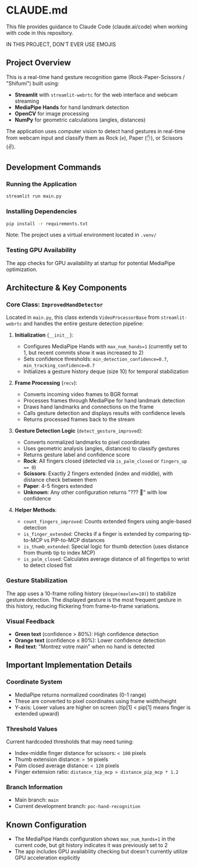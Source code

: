 # CLAUDE.md

This file provides guidance to Claude Code (claude.ai/code) when working with code in this repository.

IN THIS PROJECT, DON'T EVER USE EMOJIS
## Project Overview

This is a real-time hand gesture recognition game (Rock-Paper-Scissors / "Shifumi") built using:
- **Streamlit** with `streamlit-webrtc` for the web interface and webcam streaming
- **MediaPipe Hands** for hand landmark detection
- **OpenCV** for image processing
- **NumPy** for geometric calculations (angles, distances)

The application uses computer vision to detect hand gestures in real-time from webcam input and classify them as Rock (✊), Paper (✋), or Scissors (✌️).

## Development Commands

### Running the Application
```bash
streamlit run main.py
```

### Installing Dependencies
```bash
pip install -r requirements.txt
```

Note: The project uses a virtual environment located in `.venv/`

### Testing GPU Availability
The app checks for GPU availability at startup for potential MediaPipe optimization.

## Architecture & Key Components

### Core Class: `ImprovedHandDetector`

Located in `main.py`, this class extends `VideoProcessorBase` from `streamlit-webrtc` and handles the entire gesture detection pipeline:

1. **Initialization** (`__init__`):
   - Configures MediaPipe Hands with `max_num_hands=1` (currently set to 1, but recent commits show it was increased to 2)
   - Sets confidence thresholds: `min_detection_confidence=0.7`, `min_tracking_confidence=0.7`
   - Initializes a gesture history deque (size 10) for temporal stabilization

2. **Frame Processing** (`recv`):
   - Converts incoming video frames to BGR format
   - Processes frames through MediaPipe for hand landmark detection
   - Draws hand landmarks and connections on the frame
   - Calls gesture detection and displays results with confidence levels
   - Returns processed frames back to the stream

3. **Gesture Detection Logic** (`detect_gesture_improved`):
   - Converts normalized landmarks to pixel coordinates
   - Uses geometric analysis (angles, distances) to classify gestures
   - Returns gesture label and confidence score
   - **Rock**: All fingers closed (detected via `is_palm_closed` or `fingers_up == 0`)
   - **Scissors**: Exactly 2 fingers extended (index and middle), with distance check between them
   - **Paper**: 4-5 fingers extended
   - **Unknown**: Any other configuration returns "??? 🤔" with low confidence

4. **Helper Methods**:
   - `count_fingers_improved`: Counts extended fingers using angle-based detection
   - `is_finger_extended`: Checks if a finger is extended by comparing tip-to-MCP vs PIP-to-MCP distances
   - `is_thumb_extended`: Special logic for thumb detection (uses distance from thumb tip to index MCP)
   - `is_palm_closed`: Calculates average distance of all fingertips to wrist to detect closed fist

### Gesture Stabilization

The app uses a 10-frame rolling history (`deque(maxlen=10)`) to stabilize gesture detection. The displayed gesture is the most frequent gesture in this history, reducing flickering from frame-to-frame variations.

### Visual Feedback

- **Green text** (confidence > 80%): High confidence detection
- **Orange text** (confidence ≤ 80%): Lower confidence detection
- **Red text**: "Montrez votre main" when no hand is detected

## Important Implementation Details

### Coordinate System
- MediaPipe returns normalized coordinates (0-1 range)
- These are converted to pixel coordinates using frame width/height
- Y-axis: Lower values are higher on screen (tip[1] < pip[1] means finger is extended upward)

### Threshold Values
Current hardcoded thresholds that may need tuning:
- Index-middle finger distance for scissors: `< 100` pixels
- Thumb extension distance: `> 50` pixels
- Palm closed average distance: `< 120` pixels
- Finger extension ratio: `distance_tip_mcp > distance_pip_mcp * 1.2`

### Branch Information
- Main branch: `main`
- Current development branch: `poc-hand-recognition`

## Known Configuration

- The MediaPipe Hands configuration shows `max_num_hands=1` in the current code, but git history indicates it was previously set to 2
- The app includes GPU availability checking but doesn't currently utilize GPU acceleration explicitly
